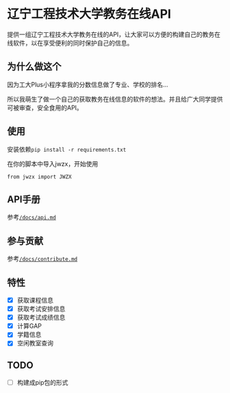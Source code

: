 # 辽宁工程技术大学教务在线API

提供一组辽宁工程技术大学教务在线的API，让大家可以方便的构建自己的教务在线软件，以在享受便利的同时保护自己的信息。

## 为什么做这个

因为工大Plus小程序拿我的分数信息做了专业、学校的排名...

所以我萌生了做一个自己的获取教务在线信息的软件的想法。并且给广大同学提供可被审查，安全食用的API。

## 使用
安装依赖`pip install -r requirements.txt`

在你的脚本中导入jwzx，开始使用

    from jwzx import JWZX

## API手册

参考[`/docs/api.md`](docs/api.md)

## 参与贡献

参考[`/docs/contribute.md`](docs/api.md)

## 特性

- [x] 获取课程信息
- [x] 获取考试安排信息
- [x] 获取考试成绩信息
- [x] 计算GAP
- [x] 学籍信息
- [x] 空闲教室查询

## TODO
- [ ] 构建成pip包的形式